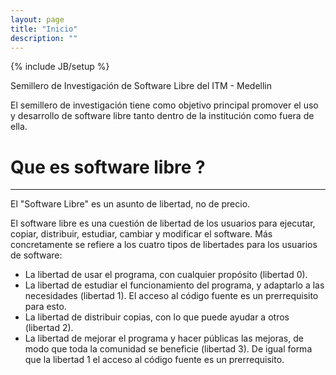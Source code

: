 ```yaml
---
layout: page
title: "Inicio"
description: ""
---
```

{% include JB/setup %}

Semillero de Investigaci&oacute;n de Software Libre del ITM - Medellin

El semillero de investigaci&oacute;n tiene como objetivo principal promover el uso y desarrollo de software libre tanto dentro de la instituci&oacute;n como fuera de ella.

# Que es software libre ?
---
El "Software Libre" es un asunto de libertad, no de precio.

El software libre es una cuesti&oacute;n de libertad de los usuarios para ejecutar, copiar, distribuir, estudiar, cambiar y modificar el software. M&aacute;s concretamente se refiere a los cuatro tipos de libertades para los usuarios de software:

* La libertad de usar el programa, con cualquier prop&oacute;sito (libertad 0).
* La libertad de estudiar el funcionamiento del programa, y adaptarlo a las necesidades (libertad 1). El acceso al c&oacute;digo fuente es un prerrequisito para esto.
* La libertad de distribuir copias, con lo que puede ayudar a otros (libertad 2).
* La libertad de mejorar el programa y hacer p&uacute;blicas las mejoras, de modo que toda la comunidad se beneficie (libertad 3). De igual forma que la libertad 1 el acceso al c&oacute;digo fuente es un prerrequisito.